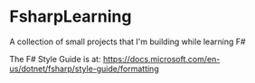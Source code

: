 # FsharpLearning
A collection of small projects that I'm building while learning F#

The F# Style Guide is at:  https://docs.microsoft.com/en-us/dotnet/fsharp/style-guide/formatting
